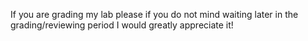 If you are grading my lab please if you do not mind waiting later in the grading/reviewing period I would greatly appreciate it!
